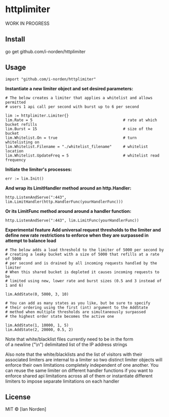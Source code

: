 # httplimiter

WORK IN PROGRESS

## Install

go get github.com/i-norden/httplimiter

## Usage

```
import "github.com/i-norden/httplimiter"
```

**Instantiate a new limiter object and set desired parameters:**
```
# The below creates a limiter that applies a whitelist and allows permitted
# users 1 api call per second with burst up to 6 per second

lim := httplimiter.Limiter{}
lim.Rate = 5                                        # rate at which bucket refills
lim.Burst = 15                                      # size of the bucket
lim.Whitelist.On = true                             # turn whitelisting on
lim.Whitelist.Filename = "./whitelist_filename"     # whitelist location
lim.Whitelist.UpdateFreq = 5                        # whitelist read frequency
```

**Initiate the limiter's processes:**

```
err := lim.Init()
```

**And wrap its LimitHandler method around an http.Handler:**

```
http.ListenAndServe(":443", lim.LimitHandler(http.HandlerFunc(yourHandlerFunc)))
```

**Or its LimitFunc method around around a handler function:**

```
http.ListenAndServe(":443", lim.LimitFunc(yourHandlerFunc))
```

**Experimental feature**
**Add universal request thresholds to the limiter and define new rate**
**restrictions to enforce when they are surpassed in attempt to balance load**

```
# The below adds a load threshold to the limiter of 5000 per second by
# creating a leaky bucket with a size of 5000 that refills at a rate of 5000
# per second and is drained by all incoming requests handled by the limiter
# When this shared bucket is depleted it causes incoming requests to be
# limited using new, lower rate and burst sizes (0.5 and 3 instead of 1 and 6)

lim.AddState(0, 5000, 3, 10)

# You can add as many states as you like, but be sure to specify
# their ordering using the first (int) argument to the AddState
# method when multiple thresholds are simultaneously surpassed
# the highest order state becomes the active one

lim.AddState(1, 10000, 1, 5)
lim.AddState(2, 20000, 0.5, 2)
```

Note that white/blacklist files currently need to be in the form <br />
of a newline ("\n") delimitated list of the IP address strings

Also note that the white/blacklists and the list of visitors with their
associated limiters are internal to a limiter so two distinct
limiter objects will enforce their own limitations completely independent of
one another. You can reuse the same limiter on different handler functions
if you want to enforce shared api limitations across all of them or instantiate
different limiters to impose separate limitations on each handler

## License

MIT © [Ian Norden]
